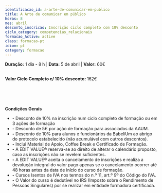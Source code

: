 ```yaml
---
identificacao_id: a-arte-de-comunicar-em-publico
title: A Arte de comunicar em público
horas: 8
mes: abril
desconto_inscricao: Inscrição ciclo completo com 10% desconto
ciclo_category: competencias_relacionais
formacao_Active: active
class: formacao-pt
idiom: pt
category: formacao
---
```



**Duração:** 1 dia - 8 h  \|  **Data:** 5 de abril  \|  **Valor:** 60€<br><br>
 

**Valor Ciclo Completo c/ 10% desconto:** 162€ <br><br><br><br><br>

**Condições Gerais**
* **\-** Desconto de 10% na inscrição num ciclo completo de formação ou em 3 ações de formação
* **\-** Desconto de 5€ por ação de formação para associados da AAUM.
* **\-** Desconto de 10% para alunos e funcionários da BabeliUm ao abrigo do protocolo estabelecido (não acumulável com outros descontos).
* **\-** Inclui Material de Apoio, Coffee Break e Certificado de Formação.
* **\-** A EDIT VALUE® reserva-se ao direito de alterar o calendário proposto, caso as inscrições não se revelem suficientes.
* **\-** A EDIT VALUE® aceita o cancelamento de inscrições e realiza a devolução integral do valor pago apenas se o cancelamento ocorrer até 48 horas antes da data de início do curso de formação.
* **\-** Cursos Isentos de IVA nos termos do n.º 11, art.º 9º do Código do IVA.
* **\-** O Valor do curso é dedutível no IRS (Imposto sobre o Rendimento de Pessoas Singulares) por se realizar em entidade formadora certificada.
